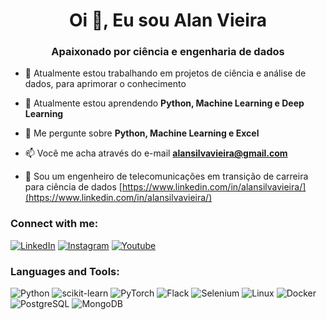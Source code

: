 <h1 align="center">Oi 👋, Eu sou Alan Vieira</h1>
<h3 align="center">Apaixonado por ciência e engenharia de dados</h3>

- 🔭 Atualmente estou trabalhando em projetos de ciência e análise de dados, para aprimorar o conhecimento []()

- 🌱 Atualmente estou aprendendo **Python, Machine Learning e Deep Learning**

- 💬 Me pergunte sobre **Python, Machine Learning e Excel**

- 📫 Você me acha através do e-mail **alansilvavieira@gmail.com**

- 📄 Sou um engenheiro de telecomunicações em transição de carreira para ciência de dados [https://www.linkedin.com/in/alansilvavieira/](https://www.linkedin.com/in/alansilvavieira/)

<h3 align="left">Connect with me:</h3>

[![LinkedIn](https://img.shields.io/badge/LinkedIn-000?style=for-the-badge&logo=linkedin&logoColor=0E76A8)](https://linkedin.com/in/https://www.linkedin.com/in/alansilvavieira/) [![Instagram](https://img.shields.io/badge/Instagram-000?style=for-the-badge&logo=instagram)](https://www.instagram.com/alanvieira_ds) [![Youtube](https://img.shields.io/badge/Youtube-000?style=for-the-badge&logo=youtube)](https://www.youtube.com/@alan-vieira)

<h3 align="left">Languages and Tools:</h3>

![Python](https://img.shields.io/badge/Python-3776AB?style=for-the-badge&logo=python&logoColor=white) ![scikit-learn](https://img.shields.io/badge/scikit--learn-%23F7931E.svg?style=for-the-badge&logo=scikit-learn&logoColor=white) ![PyTorch](https://img.shields.io/badge/PyTorch-%23EE4C2C.svg?style=for-the-badge&logo=PyTorch&logoColor=white) ![Flack](https://img.shields.io/badge/Flask-000000?style=for-the-badge&logo=flask&logoColor=white) ![Selenium](https://img.shields.io/badge/-selenium-%43B02A?style=for-the-badge&logo=selenium&logoColor=white) ![Linux](https://img.shields.io/badge/Linux-FCC624?style=for-the-badge&logo=linux&logoColor=black) ![Docker](https://img.shields.io/badge/docker-%230db7ed.svg?style=for-the-badge&logo=docker&logoColor=white) ![PostgreSQL](https://img.shields.io/badge/PostgreSQL-316192?style=for-the-badge&logo=postgresql&logoColor=white) ![MongoDB](https://img.shields.io/badge/MongoDB-4EA94B?style=for-the-badge&logo=mongodb&logoColor=white) 



<!---
- 👋 Hi, I’m @alan-vieira
- 👀 I’m interested in ...
- 🌱 I’m currently learning ...
- 💞️ I’m looking to collaborate on ...
- 📫 How to reach me ...

alan-vieira/alan-vieira is a ✨ special ✨ repository because its `README.md` (this file) appears on your GitHub profile.
You can click the Preview link to take a look at your changes.
--->
